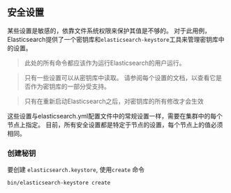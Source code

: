 ## 安全设置

某些设置是敏感的，依靠文件系统权限来保护其值是不够的。 
对于此用例，Elasticsearch提供了一个密钥库和`elasticsearch-keystore`工具来管理密钥库中的设置。

> 此处的所有命令都应该作为运行Elasticsearch的用户运行。

> 只有一些设置可以从密钥库中读取。 请参阅每个设置的文档，以查看它是否作为密钥库的一部分受支持。

> 只有在重新启动Elasticsearch之后，对密钥库的所有修改才会生效

这些设置与elasticsearch.yml配置文件中的常规设置一样，需要在集群中的每个节点上指定。
目前，所有安全设置都是特定于节点的设置，每个节点上的值必须相同。

### 创建秘钥

要创建 `elasticsearch.keystore`, 使用`create` 命令

```
bin/elasticsearch-keystore create
```